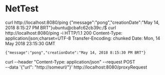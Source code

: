 # NetTest


curl http://localhost:8080/ping
	{"message":"pong","creationDate":"May 14, 2018 8:15:27 PM BRT"}ubuntu@cbafc62cb39c:/$ curl http://localhost:8080/ping -i
	HTTP/1.1 200
	Content-Type: application/json;charset=UTF-8
	Transfer-Encoding: chunked
	Date: Mon, 14 May 2018 23:15:30 GMT
	
	{"message":"pong","creationDate":"May 14, 2018 8:15:30 PM BRT"}


curl --header "Content-Type: application/json" --request POST \
  --data '{"url": "http://someurl/"}' http://localhost:8080/proxyRequest